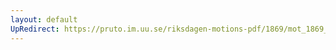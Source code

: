 ```yaml
---
layout: default
UpRedirect: https://pruto.im.uu.se/riksdagen-motions-pdf/1869/mot_1869__fk__35/mot_1869__fk__35-001.pdf
---
```

